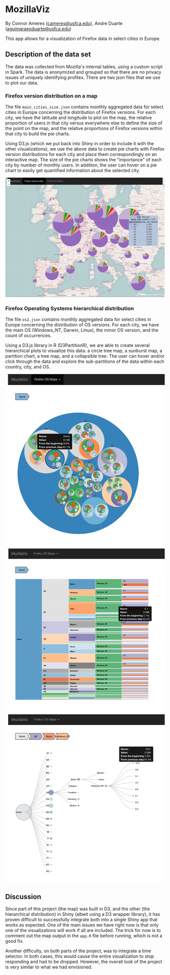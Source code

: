 # MozillaViz
By Connor Ameres (cameres@usfca.edu), Andre Duarte (aguimaraesduarte@usfca.edu)

This app allows for a visualization of Firefox data in select cities in Europe.

## Description of the data set

The data was collected from Mozilla's internal tables, using a custom script in Spark. The data is anonymized and grouped so that there are no privacy issues of uniquely identifying profiles. There are two json files that we use to plot our data.

### Firefox version distribution on a map

The file `main_cities_size.json` contains monthly aggregated data for select cities in Europe concerning the distribution of Firefox versions. For each city, we have the latitude and longitude to plot on the map, the relative proportion of users in that city versus everywhere else to define the size of the point on the map, and the relative proportions of Firefox versions within that city to build the pie charts.

Using D3.js (which we put back into Shiny in order to include it with the other visualizations), we use the above data to create pie charts with Firefox version distributions for each city and place them correspondingly on an interactive map. The size of the pie charts shows the "importance" of each city by number of monthly users. In addition, the user can hover on a pie chart to easily get quantified information about the selected city.

![Firefox versions distribution](map.png)

### Firefox Operating Systems hierarchical distribution

The file `os2.json` contains monthly aggregated data for select cities in Europe concerning the distribution of OS versions. For each city, we have the main OS (Windows_NT, Darwin, Linux), the minor OS version, and the count of occurrences.

Using a D3.js library in R (D3PartitionR), we are able to create several hierarchical plots to visualize this data: a circle tree map, a sunburst map, a partition chart, a tree map, and a collapsible tree. The user can hover and/or click through the data and explore the sub-partitions of the data within each country, city, and OS.

![circle tree map](circleTreeMap.png)
![partition chart](partitionChart.png)
![collapsible tree](collapsibleTree.png)

## Discussion

Since part of this project (the map) was built in D3, and the other (the hierarchical distribution) in Shiny (albeit using a D3 wrapper library), it has proven difficult to successfully integrate both into a single Shiny app that works as expected. One of the main issues we have right now is that only one of the visualizations will work if all are included. The trick for now is to comment out the map output in the `app.R` file before running, which is not a good fix.

Another difficulty, on both parts of the project, was to integrate a time selector. In both cases, this would cause the entire visualization to stop responding and had to be dropped. However, the overall look of the project is very similar to what we had envisioned.
